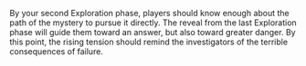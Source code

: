 By your second Exploration phase, players should know enough about the path of the mystery to pursue it directly. The reveal from the last Exploration phase will guide them toward an answer, but also toward greater danger. By this point, the rising tension should remind the investigators of the terrible consequences of failure.